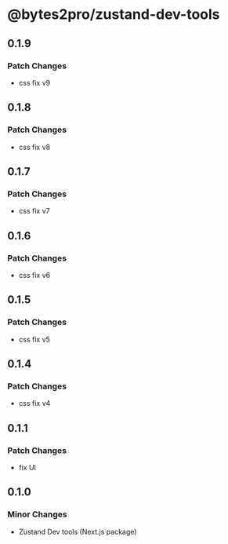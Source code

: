 # @bytes2pro/zustand-dev-tools

## 0.1.9

### Patch Changes

- css fix v9

## 0.1.8

### Patch Changes

- css fix v8

## 0.1.7

### Patch Changes

- css fix v7

## 0.1.6

### Patch Changes

- css fix v6

## 0.1.5

### Patch Changes

- css fix v5

## 0.1.4

### Patch Changes

- css fix v4

## 0.1.1

### Patch Changes

- fix UI

## 0.1.0

### Minor Changes

- Zustand Dev tools (Next.js package)
